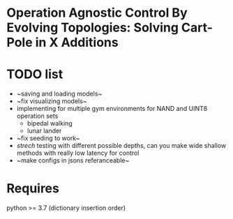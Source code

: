 # Operation Agnostic Control By Evolving Topologies: Solving Cart-Pole in X Additions

# TODO list

- ~saving and loading models~
- ~fix visualizing models~
- implementing for multiple gym environments for NAND and UINT8 operation sets
    - bipedal walking
    - lunar lander
- ~fix seeding to work~
- *strech* testing with different possible depths, can you make wide shallow methods with really low latency for control
- ~make configs in jsons referanceable~

# Requires

python >= 3.7 (dictionary insertion order)
